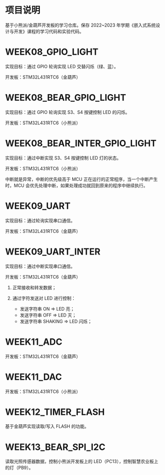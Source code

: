 # 项目说明

基于小熊派/金葫芦开发板的学习仓库。保存 2022~2023 年学期《嵌入式系统设计与开发》课程的学习代码和实验代码。

# WEEK08_GPIO_LIGHT

实现目标：通过 GPIO 轮询实现 LED 交替闪烁（绿、蓝）。

开发板：STM32L431RTC6（金葫芦）

# WEEK08_BEAR_GPIO_LIGHT

实现目标：通过 GPIO 轮询实现 S3、S4 按键控制 LED 的闪烁。

开发板：STM32L431RTC6（小熊派）

# WEEK08_BEAR_INTER_GPIO_LIGHT

实现目标：通过中断实现 S3、S4 按键控制 LED 灯的状态。

开发板：STM32L431RTC6（小熊派）

中断就是异常，中断的优先级高于 MCU 正在运行的正常程序，当一个中断产生时，MCU 会优先处理中断，如果处理成功就回到原来的程序中继续执行。

# WEEK09_UART

实现目标：通过轮询实现串口通信。

开发板：STM32L431RTC6（金葫芦）

# WEEK09_UART_INTER

实现目标：通过中断实现串口通信。

开发板：STM32L431RTC6（金葫芦）

1. 正常接收和转发数据；
2. 通过字符发送对 LED 进行控制：

   - 发送字符串 ON => LED 亮；
   - 发送字符串 OFF => LED 灭；
   - 发送字符串 SHAKING => LED 闪烁；

# WEEK11_ADC

开发板：STM32L431RTC6（金葫芦）

# WEEK11_DAC

开发板：STM32L431RTC6（小熊派）

# WEEK12_TIMER_FLASH

基于金葫芦实现读取/写入 FLASH 的功能。

# WEEK13_BEAR_SPI_I2C

读取光照传感器数据，控制小熊派开发板上的 LED（PC13），控制智慧农业板上的灯（PB9）。
